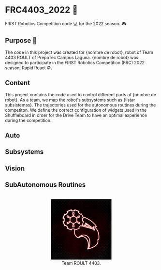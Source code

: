 # FRC4403_2022 :ram:
FIRST Robotics Competition code :computer: for the 2022 season. :video_game: 

## Purpose :wrench:
The code in this project was created for {nombre de robot}, robot of Team 4403 ROULT of PrepaTec Campus Laguna. {nombre de robot} was designed to participate in the FIRST Robotics Competition (FRC) 2022 season, Rapid React :copyright:.

## Content
This project contains the code used to control different parts of {nombre de robot}. As a team, we map the robot's subsystems such as {listar subsistemas}. The trajectories used for the autonomous routines during the competiton. We define the correct configuration of widgets used in the Shuffleboard in order for the Drive Team to have an optimal experience during the competition.

## Auto

## Subsystems

## Vision

## SubAutonomous Routines

<br/>
<div style="text-align: center;">
<img src="roult.jpg" height="200" width="200"> <br>
Team ROULT 4403.  
</div>